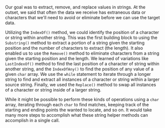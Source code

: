 Our goal was to extract, remove, and replace values in strings.  At the outset, we said that often the data we receive has extraneous data or characters that we'll need to avoid or eliminate before we can use the target data.

Utilizing the `IndexOf()` method, we could identify the position of a character or string within another string.  This was the first building block to using the `Substring()` method to extract a portion of a string given the starting position and the number of characters to extract (the length).  It also enabled us to use the `Remove()` method to eliminate characters from a string given the starting position and the length.  We learned of variations like `LastIndexOf()` method to find the last position of a character of string within another string, and the `IndexOfAny()` to find the position of any value of a given `char` array.  We use the `while` statement to iterate through a longer string to find and extract all instances of a character or string within a larger source string.  Finally, we used the `Replace()` method to swap all instances of a character or string inside of a larger string.

While it might be possible to perform these kinds of operations using a `char` array, iterating through each `char` to find matches, keeping track of the starting and ending points the wanted to locate, and so on.  It would take many more steps to accomplish what these string helper methods can accomplish in a single call.